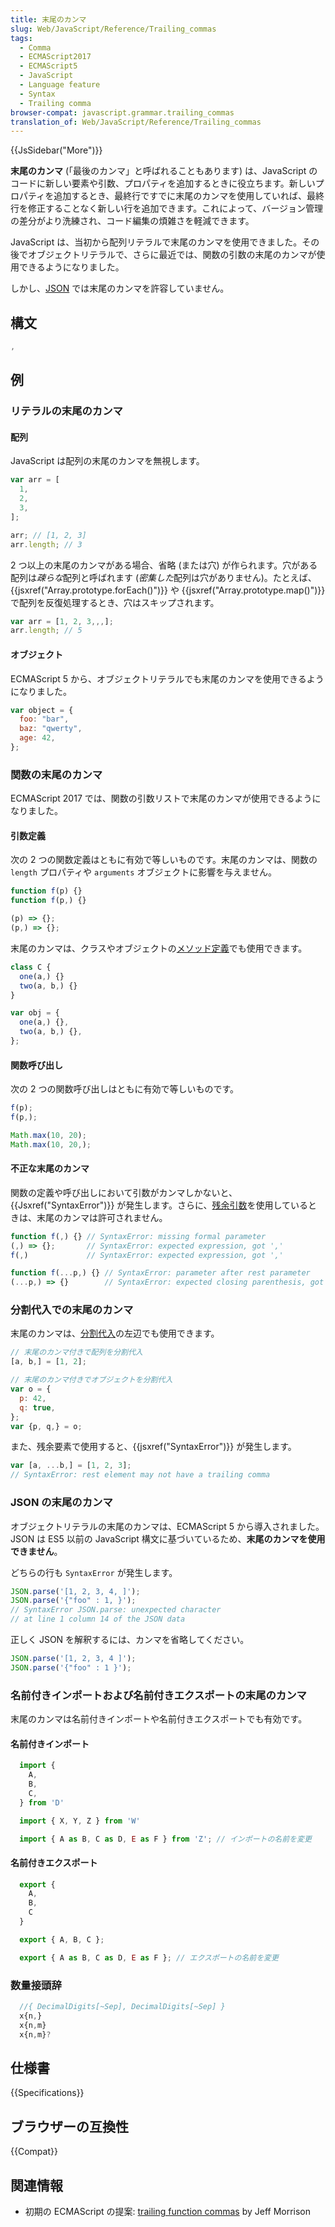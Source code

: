 ```yaml
---
title: 末尾のカンマ
slug: Web/JavaScript/Reference/Trailing_commas
tags:
  - Comma
  - ECMAScript2017
  - ECMAScript5
  - JavaScript
  - Language feature
  - Syntax
  - Trailing comma
browser-compat: javascript.grammar.trailing_commas
translation_of: Web/JavaScript/Reference/Trailing_commas
---
```

{{JsSidebar("More")}}

**末尾のカンマ** (「最後のカンマ」と呼ばれることもあります) は、JavaScript のコードに新しい要素や引数、プロパティを追加するときに役立ちます。新しいプロパティを追加するとき、最終行ですでに末尾のカンマを使用していれば、最終行を修正することなく新しい行を追加できます。これによって、バージョン管理の差分がより洗練され、コード編集の煩雑さを軽減できます。

JavaScript は、当初から配列リテラルで末尾のカンマを使用できました。その後でオブジェクトリテラルで、さらに最近では、関数の引数の末尾のカンマが使用できるようになりました。

しかし、[JSON](/ja/docs/Glossary/JSON) では末尾のカンマを許容していません。

## 構文

```js
,
```

## 例

### リテラルの末尾のカンマ

#### 配列

JavaScript は配列の末尾のカンマを無視します。

```js
var arr = [
  1,
  2,
  3,
];

arr; // [1, 2, 3]
arr.length; // 3
```

2 つ以上の末尾のカンマがある場合、省略 (または穴) が作られます。穴がある配列は*疎らな*配列と呼ばれます (*密集した*配列は穴がありません)。たとえば、{{jsxref("Array.prototype.forEach()")}} や {{jsxref("Array.prototype.map()")}} で配列を反復処理するとき、穴はスキップされます。

```js
var arr = [1, 2, 3,,,];
arr.length; // 5
```

#### オブジェクト

ECMAScript 5 から、オブジェクトリテラルでも末尾のカンマを使用できるようになりました。

```js
var object = {
  foo: "bar",
  baz: "qwerty",
  age: 42,
};
```

### 関数の末尾のカンマ

ECMAScript 2017 では、関数の引数リストで末尾のカンマが使用できるようになりました。

#### 引数定義

次の 2 つの関数定義はともに有効で等しいものです。末尾のカンマは、関数の `length` プロパティや `arguments` オブジェクトに影響を与えません。

```js
function f(p) {}
function f(p,) {}

(p) => {};
(p,) => {};
```

末尾のカンマは、クラスやオブジェクトの[メソッド定義](/ja/docs/Web/JavaScript/Reference/Functions/Method_definitions)でも使用できます。</p>

```js
class C {
  one(a,) {}
  two(a, b,) {}
}

var obj = {
  one(a,) {},
  two(a, b,) {},
};
```

#### 関数呼び出し

次の 2 つの関数呼び出しはともに有効で等しいものです。

```js
f(p);
f(p,);

Math.max(10, 20);
Math.max(10, 20,);
```

#### 不正な末尾のカンマ

関数の定義や呼び出しにおいて引数がカンマしかないと、{{Jsxref("SyntaxError")}} が発生します。さらに、[残余引数](/ja/docs/Web/JavaScript/Reference/Functions/rest_parameters)を使用しているときは、末尾のカンマは許可されません。

```js example-bad
function f(,) {} // SyntaxError: missing formal parameter
(,) => {};       // SyntaxError: expected expression, got ','
f(,)             // SyntaxError: expected expression, got ','

function f(...p,) {} // SyntaxError: parameter after rest parameter
(...p,) => {}        // SyntaxError: expected closing parenthesis, got ','
```

### 分割代入での末尾のカンマ

末尾のカンマは、[分割代入](/ja/docs/Web/JavaScript/Reference/Operators/Destructuring_assignment)の左辺でも使用できます。

```js
// 末尾のカンマ付きで配列を分割代入
[a, b,] = [1, 2];

// 末尾のカンマ付きでオブジェクトを分割代入
var o = {
  p: 42,
  q: true,
};
var {p, q,} = o;
```

また、残余要素で使用すると、{{jsxref("SyntaxError")}} が発生します。

```js example-bad
var [a, ...b,] = [1, 2, 3];
// SyntaxError: rest element may not have a trailing comma
```

### JSON の末尾のカンマ

オブジェクトリテラルの末尾のカンマは、ECMAScript 5 から導入されました。JSON は ES5 以前の JavaScript 構文に基づいているため、**末尾のカンマを使用できません**。

どちらの行も `SyntaxError` が発生します。

```js example-bad
JSON.parse('[1, 2, 3, 4, ]');
JSON.parse('{"foo" : 1, }');
// SyntaxError JSON.parse: unexpected character
// at line 1 column 14 of the JSON data
```

正しく JSON を解釈するには、カンマを省略してください。

```js example-good
JSON.parse('[1, 2, 3, 4 ]');
JSON.parse('{"foo" : 1 }');
```

### 名前付きインポートおよび名前付きエクスポートの末尾のカンマ

末尾のカンマは名前付きインポートや名前付きエクスポートでも有効です。

#### 名前付きインポート

```js
  import {
    A,
    B,
    C,
  } from 'D'

  import { X, Y, Z } from 'W'

  import { A as B, C as D, E as F } from 'Z'; // インポートの名前を変更
```

#### 名前付きエクスポート

```js
  export {
    A,
    B,
    C
  }

  export { A, B, C };

  export { A as B, C as D, E as F }; // エクスポートの名前を変更
```

### 数量接頭辞

```js
  //{ DecimalDigits[~Sep], DecimalDigits[~Sep] }
  x{n,}
  x{n,m}
  x{n,m}?
```

## 仕様書

{{Specifications}}

## ブラウザーの互換性

{{Compat}}

## 関連情報

- 初期の ECMAScript の提案: [trailing function commas](https://github.com/tc39/proposal-trailing-function-commas) by Jeff Morrison
